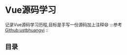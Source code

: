 # Vue源码学习

记录Vue源码学习历程,目标是手写一份源码加上注释:smile:
:::参考
[Github:ustbhuangyi](https://github.com/ustbhuangyi/vue-analysis)
::

## 目录

<tongji/>